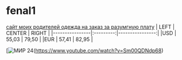 # fenal1
[сайт моих родителей одежда на заказ за разумгную плату](https://fincult.info/article/kak-nachat-svoy-biznes/)
| LEFT | CENTER | RIGHT |
|----------------|:---------:|----------------:|
|USD | 55,03 | 79,50 |
|EUR  | 57,41 | 82,95 |

[![МИР 24](https://imgtest.mir24.tv/images/mir_24_main_logo.png)(https://www.youtube.com/watch?v=Sm00QDNdp68)
